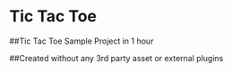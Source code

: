 # Tic Tac Toe

##Tic Tac Toe Sample Project in 1 hour

##Created without any 3rd party asset or external plugins
